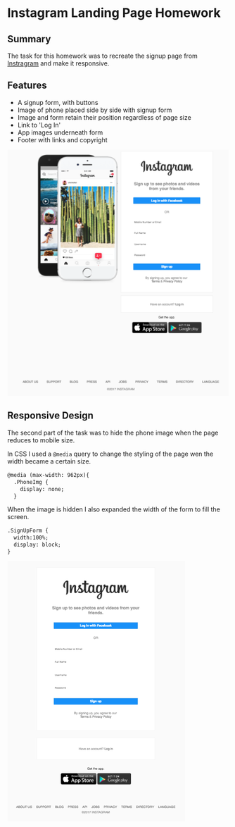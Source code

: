 # Instagram Landing Page Homework

## Summary

The task for this homework was to recreate the signup page from [Instragram](https://www.instagram.com) and make it responsive.

## Features

* A signup form, with buttons
* Image of phone placed side by side with signup form
* Image and form retain their position regardless of page size
* Link to 'Log In'
* App images underneath form
* Footer with links and copyright

![Full Page Layout](images/Screenshot_1.png)

## Responsive Design

The second part of the task was to hide the phone image when the page reduces to mobile size.

In CSS I used a `@media` query to change the styling of the page wen the width became a certain size.

```
@media (max-width: 962px){
  .PhoneImg {
    display: none;
  }
```

When the image is hidden I also expanded the width of the form to fill the screen.

```
.SignUpForm {
  width:100%;
  display: block;
}
```
![Mobile Layout](images/Screenshot_2.png)
